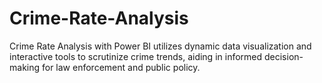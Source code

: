 # Crime-Rate-Analysis
Crime Rate Analysis with Power BI utilizes dynamic data visualization and interactive tools to scrutinize crime trends, aiding in informed decision-making for law enforcement and public policy.
